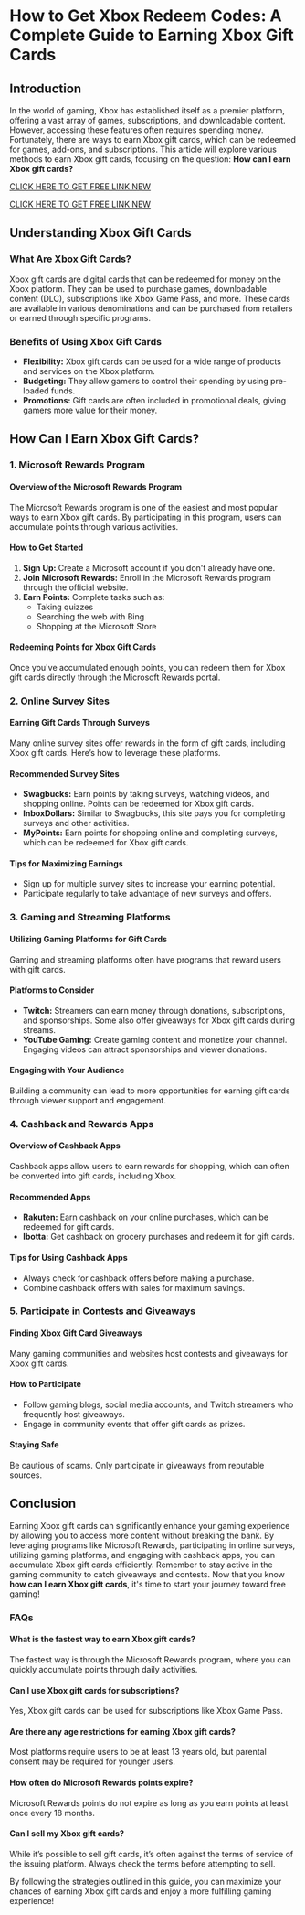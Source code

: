 # How to Get Xbox Redeem Codes: A Complete Guide to Earning Xbox Gift Cards

## Introduction

In the world of gaming, Xbox has established itself as a premier platform, offering a vast array of games, subscriptions, and downloadable content. However, accessing these features often requires spending money. Fortunately, there are ways to earn Xbox gift cards, which can be redeemed for games, add-ons, and subscriptions. This article will explore various methods to earn Xbox gift cards, focusing on the question: **How can I earn Xbox gift cards?** 

[CLICK HERE TO GET FREE LINK NEW](https://todaylink.site/freegiftcard/)

[CLICK HERE TO GET FREE LINK NEW](https://todaylink.site/freegiftcard/)


## Understanding Xbox Gift Cards

### What Are Xbox Gift Cards?

Xbox gift cards are digital cards that can be redeemed for money on the Xbox platform. They can be used to purchase games, downloadable content (DLC), subscriptions like Xbox Game Pass, and more. These cards are available in various denominations and can be purchased from retailers or earned through specific programs.

### Benefits of Using Xbox Gift Cards

- **Flexibility:** Xbox gift cards can be used for a wide range of products and services on the Xbox platform.
- **Budgeting:** They allow gamers to control their spending by using pre-loaded funds.
- **Promotions:** Gift cards are often included in promotional deals, giving gamers more value for their money.

## How Can I Earn Xbox Gift Cards?

### 1. Microsoft Rewards Program

#### Overview of the Microsoft Rewards Program

The Microsoft Rewards program is one of the easiest and most popular ways to earn Xbox gift cards. By participating in this program, users can accumulate points through various activities.

#### How to Get Started

1. **Sign Up:** Create a Microsoft account if you don't already have one.
2. **Join Microsoft Rewards:** Enroll in the Microsoft Rewards program through the official website.
3. **Earn Points:** Complete tasks such as:
   - Taking quizzes
   - Searching the web with Bing
   - Shopping at the Microsoft Store

#### Redeeming Points for Xbox Gift Cards

Once you've accumulated enough points, you can redeem them for Xbox gift cards directly through the Microsoft Rewards portal.

### 2. Online Survey Sites

#### Earning Gift Cards Through Surveys

Many online survey sites offer rewards in the form of gift cards, including Xbox gift cards. Here’s how to leverage these platforms.

#### Recommended Survey Sites

- **Swagbucks:** Earn points by taking surveys, watching videos, and shopping online. Points can be redeemed for Xbox gift cards.
- **InboxDollars:** Similar to Swagbucks, this site pays you for completing surveys and other activities.
- **MyPoints:** Earn points for shopping online and completing surveys, which can be redeemed for Xbox gift cards.

#### Tips for Maximizing Earnings

- Sign up for multiple survey sites to increase your earning potential.
- Participate regularly to take advantage of new surveys and offers.

### 3. Gaming and Streaming Platforms

#### Utilizing Gaming Platforms for Gift Cards

Gaming and streaming platforms often have programs that reward users with gift cards.

#### Platforms to Consider

- **Twitch:** Streamers can earn money through donations, subscriptions, and sponsorships. Some also offer giveaways for Xbox gift cards during streams.
- **YouTube Gaming:** Create gaming content and monetize your channel. Engaging videos can attract sponsorships and viewer donations.

#### Engaging with Your Audience

Building a community can lead to more opportunities for earning gift cards through viewer support and engagement.

### 4. Cashback and Rewards Apps

#### Overview of Cashback Apps

Cashback apps allow users to earn rewards for shopping, which can often be converted into gift cards, including Xbox.

#### Recommended Apps

- **Rakuten:** Earn cashback on your online purchases, which can be redeemed for gift cards.
- **Ibotta:** Get cashback on grocery purchases and redeem it for gift cards.

#### Tips for Using Cashback Apps

- Always check for cashback offers before making a purchase.
- Combine cashback offers with sales for maximum savings.

### 5. Participate in Contests and Giveaways

#### Finding Xbox Gift Card Giveaways

Many gaming communities and websites host contests and giveaways for Xbox gift cards. 

#### How to Participate

- Follow gaming blogs, social media accounts, and Twitch streamers who frequently host giveaways.
- Engage in community events that offer gift cards as prizes.

#### Staying Safe

Be cautious of scams. Only participate in giveaways from reputable sources.

## Conclusion

Earning Xbox gift cards can significantly enhance your gaming experience by allowing you to access more content without breaking the bank. By leveraging programs like Microsoft Rewards, participating in online surveys, utilizing gaming platforms, and engaging with cashback apps, you can accumulate Xbox gift cards efficiently. Remember to stay active in the gaming community to catch giveaways and contests. Now that you know **how can I earn Xbox gift cards**, it's time to start your journey toward free gaming!

### FAQs

#### What is the fastest way to earn Xbox gift cards?

The fastest way is through the Microsoft Rewards program, where you can quickly accumulate points through daily activities.

#### Can I use Xbox gift cards for subscriptions?

Yes, Xbox gift cards can be used for subscriptions like Xbox Game Pass.

#### Are there any age restrictions for earning Xbox gift cards?

Most platforms require users to be at least 13 years old, but parental consent may be required for younger users.

#### How often do Microsoft Rewards points expire?

Microsoft Rewards points do not expire as long as you earn points at least once every 18 months.

#### Can I sell my Xbox gift cards?

While it’s possible to sell gift cards, it’s often against the terms of service of the issuing platform. Always check the terms before attempting to sell.

By following the strategies outlined in this guide, you can maximize your chances of earning Xbox gift cards and enjoy a more fulfilling gaming experience!
